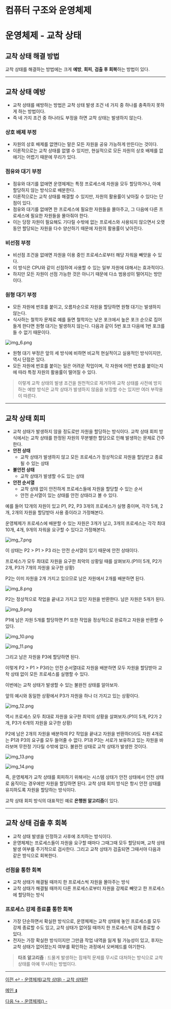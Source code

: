 # 컴퓨터 구조와 운영체제

# 운영체제 - 교착 상태

## 교착 상태 해결 방법

교착 상태를 해결하는 방법에는 크게 **예방**, **회피**, **검출 후 회복**하는 방법이 있다.

---

## 교착 상태 예방

- 교착 상태를 예방하는 방법은 교착 상태 발생 조건 네 가지 중 하나를 충족하지 못하게 하는 방법이다.
- 즉 네 가지 조건 중 하나라도 부정을 하면 교착 상태는 발생하지 않는다.

### 상호 배제 부정

- 자원의 상호 배제를 없앤다는 말은 모든 자원을 공유 가능하게 만든다는 것이다.
- 이론적으로는 교착 상태를 없앨 수 있지만, 현실적으로 모든 자원의 상호 배제를 없애기는 어렵기 때문에 무리가 있다.

### 점유와 대기 부정

- 점유와 대기를 없애면 운영체제는 특정 프로세스에 자원을 모두 할당하거나, 아예 할당하지 않는 방식으로 배분한다.
- 이론적으로는 교착 상태를 해결할 수 있지만, 자원의 활용률이 낮아질 수 있다는 단점이 있다.
- 점유와 대기를 없애면 한 프로세스에 필요한 자원들을 몰아주고, 그 다음에 다른 프로세스에 필요한 자원들을 몰아줘야 한다.
- 이는 당장 자원이 필요해도 기다릴 수밖에 없는 프로세스와 사용되지 않으면서 오랫동안 할당되는 자원을 다수 양산하기 때문에 자원의 활용률이 낮아진다.

### 비선점 부정

- 비선점 조건을 없애면 자원을 이용 중인 프로세스로부터 해당 자워을 빼앗을 수 있다.
- 이 방식은 CPU와 같이 선점하여 사용할 수 있는 일부 자원에 대해서는 효과적이다.
- 하지만 모든 자원이 선점 가능한 것은 아니기 때문에 다소 범용성이 떨어지는 방안이다.

### 원형 대기 부정

- 모든 자원에 번호를 붙이고, 오름차순으로 자원을 할당하면 원형 대기는 발생하지 않는다.
- 식사하는 철학자 문제로 예를 들면 철학자는 낮은 포크에서 높은 포크 순으로 집어들게 한다면 원형 대기는 발생하지 않는다. 다음과 같이 5번 포크 다음에 1번 포크를 들 수 없기 때문이다.

![img_6.png](image/img_6.png)

- 원형 대기 부정은 앞의 세 방식에 비하면 비교적 현실적이고 실용적인 방식이지만, 역시 단점은 있다.
- 모든 자원에 번호를 붙이는 일은 어려운 작업이며, 각 자원에 어떤 번호를 붙이는지에 따라 특정 자원의 활용률이 떨어질 수 있다.

> 이렇게 교착 상태의 발생 조건을 원천적으로 제거하여 교착 상태를 사전에 방지하는 예방 방식은 교착 상태가 발생하지 않음을 
> 보장할 수는 있지만 여러 부작용이 따른다.

---

## 교착 상태 회피

- 교착 상태가 발생하지 않을 정도로만 자원을 할당하는 방식이다. 교착 상태 회피 방식에서는 교착 상태를 한정된 자원의 무분별한 할당으로 인해 발생하는 문제로 간주한다.
- **안전 상태**
  - 교착 상태가 발생하지 않고 모든 프로세스가 정상적으로 자원을 할당받고 종료될 수 있는 상태
- **불안전 상태**
  - 교착 상태가 발생할 수도 있는 상태
- **안전 순서열**
  - 교착 상태 없이 안전하게 프로세스들에 자원을 할당할 수 있는 순서
  - 안전 순서열이 있는 상태를 안전 상태라고 볼 수 있다.

예를 들어 12개의 자원이 있고 P1, P2, P3 3개의 프로세스가 실행 중이며, 각각 5개, 2개, 2개의 자원을 할당받아 사용 중이라고 가정해본다.

운영체제가 프로세스에 배분할 수 있는 자원은 3개가 남고, 3개의 프로세스는 각각 최대 10개, 4개, 9개의 자워을 요구할 수 있다고 가정해본다.

![img_7.png](image/img_7.png)

이 상태는 P2 > P1 > P3 라는 안전 순서열이 있기 때문에 안전 상태이다.

프로세스가 모두 최대로 자원을 요구한 최악의 상황일 때를 살펴보자.(P1이 5개, P2가 2개, P3가 7개의 자원을 요구한 상황)

P2는 이미 자원을 2개 가지고 있으므로 남은 자원에서 2개를 배분하면 된다.

![img_8.png](image/img_8.png)

P2는 정상적으로 작업을 끝내고 가지고 있던 자원을 반환한다. 남은 자원은 5개가 된다.

![img_9.png](image/img_9.png)

P1에 남은 자원 5개를 할당하면 P1 또한 작업을 정상적으로 완료하고 자원을 반환할 수 있다.

![img_10.png](image/img_10.png)

![img_11.png](image/img_11.png)

그리고 남은 자원을 P3에 할당하면 된다.

이렇게 P2 > P1 > P3라는 안전 순서열대로 자원을 배분하면 모두 자원을 할당받아 교착 상태 없이 모든 프로세스를 실행할 수 있다.

이번에는 교착 상태가 발생할 수 있는 불완전 상태를 알아보자.

앞의 예시와 동일한 상황에서 P3가 자원을 하나 더 가지고 있는 상황이다.

![img_12.png](image/img_12.png)

역시 프로세스 모두 최대로 자원을 요구한 최악의 상황을 살펴보자.(P1이 5개, P2가 2개, P3가 6개의 자원을 요구한 상황)

P2에 남은 2개의 자원을 배분하여 P2 작업을 끝내고 자원을 반환하더라도 자원 4개로는 P1과 P3의 요구를 모두 들어줄 수 없다. P1과 P3는 서로가 보유하고 있는
자원을 바라보며 무한정 기다릴 수밖에 없다. 불완전 상태로 교착 상태가 발생한 것이다.

![img_13.png](image/img_13.png)

![img_14.png](image/img_14.png)

즉, 운영체제가 교착 상태를 회피하기 위해서는 시스템 상태가 안전 상태에서 안전 상태로 움직이는 경우에만 자원을 할당하면 된다. 
교착 상태 회피 방식은 항시 안전 상태를 유지하도록 자원을 할당하는 방식이다.

교착 상태 회피 방식의 대표적인 예로 **은행원 알고리즘**이 있다.

---

## 교착 상태 검출 후 회복

- 교착 상태 발생을 인정하고 사후에 조치하는 방식이다.
- 운영체제는 프로세스들이 자원을 요구할 때마다 그때그때 모두 할당되며, 교착 상태 발생 여부를 주기적으로 검사한다. 그리고 교착 상태가 검출되면
    그때서야 다음과 같은 방식으로 회복한다.

### 선점을 통한 회복

- 교착 상태가 해결될 때까지 한 프로세스씩 자원을 몰아주는 방식
- 교착 상태가 해결될 때까지 다른 프로세스로부터 자원을 강제로 빼앗고 한 프로세스에 할당하는 방식

### 프로세스 강제 종료를 통한 회복

- 가장 단순하면서 확실한 방식으로, 운영체제는 교착 상태에 놓인 프로세스를 모두 강제 종료할 수도 있고, 교착 상태가 없어질 때까지 한 프로세스씩 강제 종료할 수 있다.
- 전자는 가장 확실한 방식이지만 그만큼 작업 내역을 잃게 될 가능성이 있고, 후자는 교착 상태가 없어졌는지 여부를 확인하는 과정에서 오버헤드를 야기한다.

> **타조 알고리즘** : 드물게 발생하는 잠재적 문제를 무시로 대처하는 방식으로 교착 상태를 아예 무시하는 방법이다.

---

[이전 ↩️ - 운영체제(교착 상태) - 교착 상태란]()

[메인 ⏫](https://github.com/genesis12345678/TIL/blob/main/cs/Main.md)

[다음 ↪️ - 운영체제() - ]()